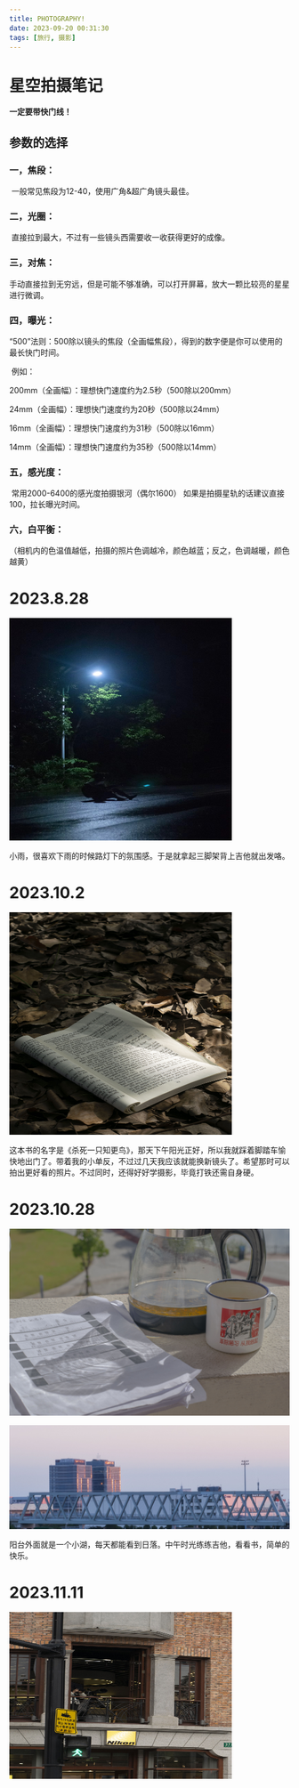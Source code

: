 ```yaml
---
title: PHOTOGRAPHY!
date: 2023-09-20 00:31:30
tags: [旅行, 摄影]
---
```






# 星空拍摄笔记

**一定要带快门线！**

## 参数的选择

### 一，焦段：

​	一般常见焦段为12-40，使用广角&超广角镜头最佳。

### 二，光圈：

​	直接拉到最大，不过有一些镜头西需要收一收获得更好的成像。

### 三，对焦：

​	手动直接拉到无穷远，但是可能不够准确，可以打开屏幕，放大一颗比较亮的星星进行微调。

### 四，曝光：

​	“500”法则：500除以镜头的焦段（全画幅焦段），得到的数字便是你可以使用的最长快门时间。

​	例如：

200mm（全画幅）：理想快门速度约为2.5秒（500除以200mm）

24mm（全画幅）：理想快门速度约为20秒（500除以24mm）

16mm（全画幅）：理想快门速度约为31秒（500除以16mm）

14mm（全画幅）：理想快门速度约为35秒（500除以14mm）

### 五，感光度：

​	常用2000-6400的感光度拍摄银河（偶尔1600）
​	如果是拍摄星轨的话建议直接100，拉长曝光时间。

### 六，白平衡：

（相机内的色温值越低，拍摄的照片色调越冷，颜色越蓝；反之，色调越暖，颜色越黄）

# 2023.8.28

<img src=" /images/2023828.jpg" width="400" height="400" alt="With Guitar In The Rain">

​	小雨，很喜欢下雨的时候路灯下的氛围感。于是就拿起三脚架背上吉他就出发咯。

# 2023.10.2

<img src="/images/bookintheleaves.jpg" width="400" height="400" alt="bookInTheLeaves"/><br/>

​	这本书的名字是《杀死一只知更鸟》，那天下午阳光正好，所以我就踩着脚踏车愉快地出门了。带着我的小单反，不过过几天我应该就能换新镜头了。希望那时可以拍出更好看的照片。不过同时，还得好好学摄影，毕竟打铁还需自身硬。

# 2023.10.28

![gentle sunlight cheers me up](/images/202310281.jpg)

![one building's glow](/images/202310282.jpg)

​	阳台外面就是一个小湖，每天都能看到日落。中午时光练练吉他，看看书，简单的快乐。

# 2023.11.11

<img src=" /images/202311111.jpg" width="400" height="300" alt="NIKON GUYS">
